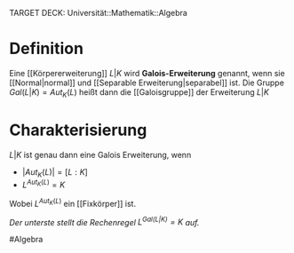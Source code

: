 TARGET DECK: Universität::Mathematik::Algebra

# Definition
Eine [[Körpererweiterung]] $L|K$ wird **Galois-Erweiterung** genannt, wenn sie [[Normal|normal]] und [[Separable Erweiterung|separabel]] ist. Die Gruppe $Gal(L|K) = Aut_K(L)$ heißt dann die [[Galoisgruppe]] der Erweiterung $L|K$

# Charakterisierung
$L|K$ ist genau dann eine Galois Erweiterung, wenn
- $|Aut_K(L)| = [L:K]$
- $L^{Aut_K(L)} = K$

Wobei $L^{Aut_K(L)}$ ein [[Fixkörper]] ist.

*Der unterste stellt die Rechenregel $L^{Gal(L|K)} = K$ auf.*


#Algebra 


